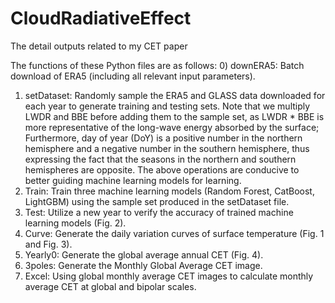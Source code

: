 # CloudRadiativeEffect
The detail outputs related to my CET paper

The functions of these Python files are as follows:
0) downERA5: Batch download of ERA5 (including all relevant input parameters).
1) setDataset: Randomly sample the ERA5 and GLASS data downloaded for each year to generate training and testing sets. Note that we multiply LWDR and BBE before adding them to the sample set, as LWDR * BBE is more representative of the long-wave energy absorbed by the surface; Furthermore, day of year (DoY) is a positive number in the northern hemisphere and a negative number in the southern hemisphere, thus expressing the fact that the seasons in the northern and southern hemispheres are opposite. The above operations are conducive to better guiding machine learning models for learning.
2) Train: Train three machine learning models (Random Forest, CatBoost, LightGBM) using the sample set produced in the setDataset file.
3) Test: Utilize a new year to verify the accuracy of trained machine learning models (Fig. 2).
4) Curve: Generate the daily variation curves of surface temperature (Fig. 1 and Fig. 3).
5) Yearly0: Generate the global average annual CET (Fig. 4).
6) 3poles: Generate the Monthly Global Average CET image.
7) Excel: Using global monthly average CET images to calculate monthly average CET at global and bipolar scales.
